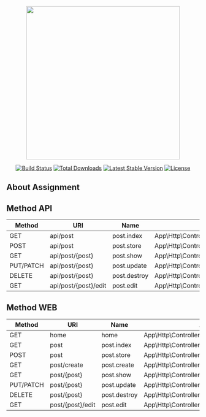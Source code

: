 <p align="center"><img src="https://res.cloudinary.com/dtfbvvkyp/image/upload/v1566331377/laravel-logolockup-cmyk-red.svg" width="400"></p>

<p align="center">
<a href="https://travis-ci.org/laravel/framework"><img src="https://travis-ci.org/laravel/framework.svg" alt="Build Status"></a>
<a href="https://packagist.org/packages/laravel/framework"><img src="https://poser.pugx.org/laravel/framework/d/total.svg" alt="Total Downloads"></a>
<a href="https://packagist.org/packages/laravel/framework"><img src="https://poser.pugx.org/laravel/framework/v/stable.svg" alt="Latest Stable Version"></a>
<a href="https://packagist.org/packages/laravel/framework"><img src="https://poser.pugx.org/laravel/framework/license.svg" alt="License"></a>
</p>

## About Assignment

## Method API
|Method|URI|Name|Action|Middleware|
|------|---|----|------|----------|
|GET|api/post|post.index|App\Http\Controllers\APIs\PostController@index|api|
|POST|api/post|post.store|App\Http\Controllers\APIs\PostController@store|api|
|GET|api/post/{post}|post.show|App\Http\Controllers\APIs\PostController@show|api|
|PUT/PATCH|api/post/{post}|post.update|App\Http\Controllers\APIs\PostController@update|api|
|DELETE|api/post/{post}|post.destroy|App\Http\Controllers\APIs\PostController@destroy|api|
|GET|api/post/{post}/edit|post.edit|App\Http\Controllers\APIs\PostController@edit|api|

## Method WEB
|Method|URI|Name|Action|Middleware|
|------|---|----|------|----------|
|GET|home|home|App\Http\Controllers\PostController@index|web|
|GET|post|post.index|App\Http\Controllers\PostController@index|web|
|POST|post|post.store|App\Http\Controllers\PostController@store|web|
|GET|post/create|post.create|App\Http\Controllers\PostController@create|web|
|GET|post/{post}|post.show|App\Http\Controllers\PostController@show|web|
|PUT/PATCH|post/{post}|post.update|App\Http\Controllers\PostController@update|web|
|DELETE|post/{post}|post.destroy|App\Http\Controllers\PostController@destroy|web|
|GET|post/{post}/edit|post.edit|App\Http\Controllers\PostController@edit|web|
